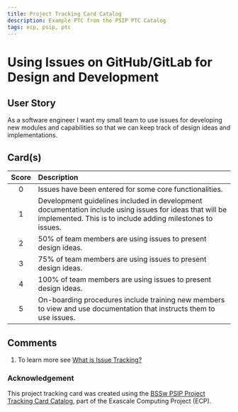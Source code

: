 ```yaml
---
title: Project Tracking Card Catalog
description: Example PTC from the PSIP PTC Catalog
tags: ecp, psip, ptc
---
```

# Using Issues on GitHub/GitLab for Design and Development

## User Story

As a software engineer I want my small team to use issues for developing new modules and capabilities so that we can keep track of design ideas and implementations.

## Card(s)

| Score         | Description |
| :-------------: | :------------- |
| 0 | Issues have been entered for some core functionalities. |
| 1 | Development guidelines included in development documentation include using issues for ideas that will be implemented. This is to include adding milestones to issues.     |
| 2 | 50% of team members are using issues to present design ideas.      |
| 3 | 75% of team members are using issues to present design ideas.      |
| 4 | 100% of team members are using issues to present design ideas.     |
| 5 | On-boarding procedures include training new members to view and use documentation that instructs them to use issues. |

## Comments

1. To learn more see [What is Issue Tracking?](https://bssw.io/items/what-is-issue-tracking)


### Acknowledgement

This project tracking card was created using the [BSSw PSIP Project Tracking Card Catalog](https://bssw-psip.github.io/ptc-catalog/), part of the Exascale Computing Project (ECP).

